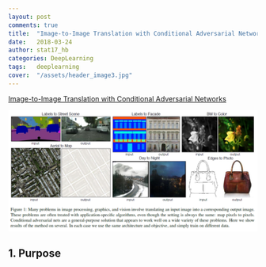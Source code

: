 ```yaml
---
layout: post
comments: true
title:  "Image-to-Image Translation with Conditional Adversarial Networks"
date:   2018-03-24
author: stat17_hb
categories: DeepLearning
tags:	deeplearning
cover:  "/assets/header_image3.jpg"
---
```


[Image-to-Image Translation with Conditional Adversarial Networks][article]

<img src="/assets/pix2pix/figure1.png" title="Figure1">

## 1. Purpose

[article]: https://phillipi.github.io/pix2pix/